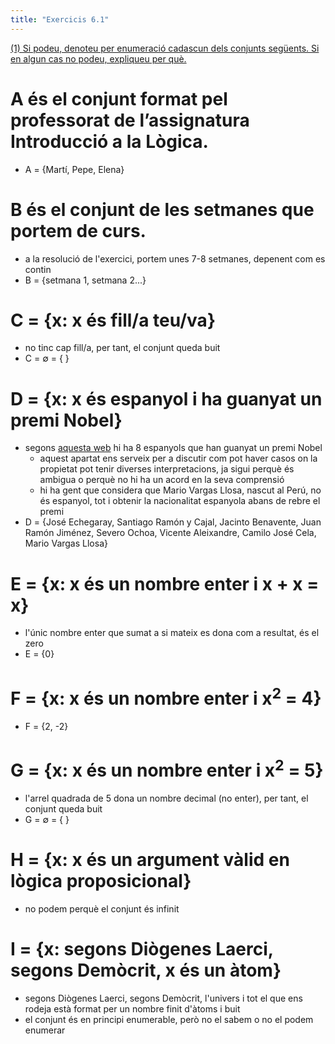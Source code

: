 ```yaml
---
title: "Exercicis 6.1"
---
```

[(1) Si podeu, denoteu per enumeració cadascun dels conjunts següents. Si en algun cas no podeu, expliqueu per què.](202211051612)

# A és el conjunt format pel professorat de l’assignatura Introducció a la Lògica.
- A = {Martí, Pepe, Elena}

# B és el conjunt de les setmanes que portem de curs.
- a la resolució de l'exercici, portem unes 7-8 setmanes, depenent com es contin
- B = {setmana 1, setmana 2...}

# C = {x: x és fill/a teu/va}
- no tinc cap fill/a, per tant, el conjunt queda buit
- C = ∅ = { }

# D = {x: x és espanyol i ha guanyat un premi Nobel}
- segons [aquesta web](https://www.eldebate.com/cultura/20221005/8-espanoles-han-ganado-premio-nobel-largo-historia-cns_64266.html) hi ha 8 espanyols que han guanyat un premi Nobel
    - aquest apartat ens serveix per a discutir com pot haver casos on la propietat pot tenir diverses interpretacions, ja sigui perquè és ambigua o perquè no hi ha un acord en la seva comprensió
    - hi ha gent que considera que Mario Vargas Llosa, nascut al Perú, no és espanyol, tot i obtenir la nacionalitat espanyola abans de rebre el premi
- D = {José Echegaray, Santiago Ramón y Cajal, Jacinto Benavente, Juan Ramón Jiménez, Severo Ochoa, Vicente Aleixandre, Camilo José Cela, Mario Vargas Llosa}

# E = {x: x és un nombre enter i x + x = x}  
- l'únic nombre enter que sumat a si mateix es dona com a resultat, és el zero
- E = {0}

# F = {x: x és un nombre enter i x<sup>2</sup> = 4}
- F = {2, -2} 

# G = {x: x és un nombre enter i x<sup>2</sup> = 5}
- l'arrel quadrada de 5 dona un nombre decimal (no enter), per tant, el conjunt queda buit
- G = ∅ = { }

# H = {x: x és un argument vàlid en lògica proposicional}
- no podem perquè el conjunt és infinit

# I = {x: segons Diògenes Laerci, segons Demòcrit, x és un àtom}
- segons Diògenes Laerci, segons Demòcrit, l'univers i tot el que ens rodeja està format per un nombre finit d'àtoms i buit
- el conjunt és en principi enumerable, però no el sabem o no el podem enumerar